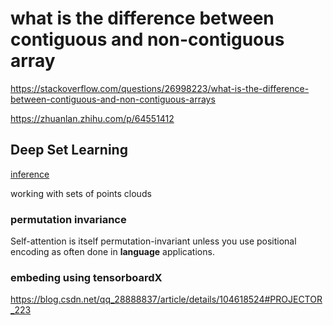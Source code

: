 
# what is the difference between contiguous and non-contiguous array
https://stackoverflow.com/questions/26998223/what-is-the-difference-between-contiguous-and-non-contiguous-arrays


https://zhuanlan.zhihu.com/p/64551412



## Deep Set Learning

[inference](https://www.inference.vc/deepsets-modeling-permutation-invariance/)


working with sets of points clouds
### permutation invariance
 Self-attention is itself permutation-invariant unless you use positional encoding as often done in **language** applications.


### embeding using tensorboardX
https://blog.csdn.net/qq_28888837/article/details/104618524#PROJECTOR_223
